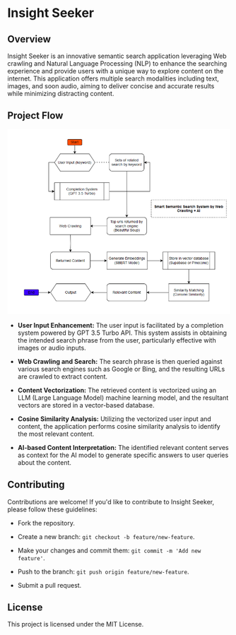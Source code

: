 # Insight Seeker

## Overview

Insight Seeker is an innovative semantic search application leveraging Web crawling and Natural Language Processing (NLP) to enhance the searching experience and provide users with a unique way to explore content on the internet. This application offers multiple search modalities including text, images, and soon audio, aiming to deliver concise and accurate results while minimizing distracting content.

## Project Flow

<img src="https://github.com/F1xedbot/InsightSeeker/blob/main/InsightSeeker_Diagram.png?raw=true" alt="Insight Seeker Flow" width="600">

- **User Input Enhancement:** The user input is facilitated by a completion system powered by GPT 3.5 Turbo API. This system assists in obtaining the intended search phrase from the user, particularly effective with images or audio inputs.

- **Web Crawling and Search:** The search phrase is then queried against various search engines such as Google or Bing, and the resulting URLs are crawled to extract content.

- **Content Vectorization:** The retrieved content is vectorized using an LLM (Large Language Model) machine learning model, and the resultant vectors are stored in a vector-based database.

- **Cosine Similarity Analysis:** Utilizing the vectorized user input and content, the application performs cosine similarity analysis to identify the most relevant content.

- **AI-based Content Interpretation:** The identified relevant content serves as context for the AI model to generate specific answers to user queries about the content.

## Contributing

Contributions are welcome! If you'd like to contribute to Insight Seeker, please follow these guidelines:

- Fork the repository.
  
- Create a new branch: `git checkout -b feature/new-feature`.
  
- Make your changes and commit them: `git commit -m 'Add new feature'`.
  
- Push to the branch: `git push origin feature/new-feature`.
  
- Submit a pull request.

## License

This project is licensed under the MIT License.
